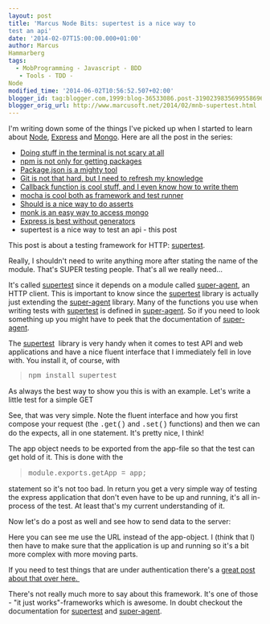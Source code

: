 ```yaml
---
layout: post
title: 'Marcus Node Bits: supertest is a nice way to
test an api'
date: '2014-02-07T15:00:00.000+01:00'
author: Marcus
Hammarberg
tags:
  - MobProgramming - Javascript - BDD
   - Tools - TDD -
Node
modified_time: '2014-06-02T10:56:52.507+02:00'
blogger_id: tag:blogger.com,1999:blog-36533086.post-3190239835699558696
blogger_orig_url: http://www.marcusoft.net/2014/02/mnb-supertest.html
---
```



<div dir="ltr" style="text-align: left;" trbidi="on">

I'm writing down some of the things I've picked up when I started to
learn
about <a href="http://nodejs.org/" target="_blank">Node</a>, <a href="http://expressjs.com/" target="_blank">Express</a> and <a href="http://www.mongodb.org/" target="_blank">Mongo</a>.
Here are all the post in the series:

-   <a href="http://www.marcusoft.net/2014/02/mnb-terminal.html"
    target="_blank">Doing stuff in the terminal is not scary at all</a>
-   <a href="http://www.marcusoft.net/2014/02/mnb-npm.html"
    target="_blank">npm is not only for getting packages</a>
-   <a href="http://www.marcusoft.net/2014/02/mnb-packagejson.html"
    target="_blank">Package.json is a mighty tool</a>
-   <a href="http://www.marcusoft.net/2014/02/mnb-git.html"
    target="_blank">Git is not that hard, but I need to refresh my
    knowledge</a>
-   <a href="http://www.marcusoft.net/2014/02/mnb-callbacks.html"
    target="_blank">Callback function is cool stuff, and I even know how to
    write them</a>
-   <span
    style="color: #0000ee; text-decoration: underline;"><a href="http://www.marcusoft.net/2014/02/mnb-mocha.html"
    target="_blank">mocha is cool both as framework and test runner</a></span>
-   <a href="http://www.marcusoft.net/2014/02/mnb-should.html"
    target="_blank">Should is a nice way to do asserts</a>
-   <a href="http://www.marcusoft.net/2014/02/mnb-monk.html"
    target="_blank">monk is an easy way to access mongo</a>
-   <a href="http://www.marcusoft.net/2014/02/mnb-express.html"
    target="_blank">Express is best without generators</a>
-   supertest is a nice way to test an api - this post

This post is about a testing framework for HTTP:
<a href="https://github.com/visionmedia/supertest"
target="_blank">supertest</a>.

<div>


Really, I shouldn't need to write anything more after stating the name
of the module. That's SUPER testing people. That's all we really
need...

It's called <a href="https://github.com/visionmedia/supertest"
target="_blank">supertest</a> since it depends on a module
called <a href="https://github.com/visionmedia/superagent"
target="_blank">super-agent</a>, an HTTP client. This is important to
know since the <a href="https://github.com/visionmedia/supertest"
target="_blank">supertest</a> library is actually just extending
the <a href="https://github.com/visionmedia/superagent"
target="_blank">super-agent</a> library. Many of the functions you use
when writing tests
with <a href="https://github.com/visionmedia/supertest"
target="_blank">supertest</a> is defined
in <a href="https://github.com/visionmedia/superagent"
target="_blank">super-agent</a>. So if you need to look something up
you might have to peek that the documentation
of <a href="https://github.com/visionmedia/superagent"
target="_blank">super-agent</a>.

The <a href="https://github.com/visionmedia/supertest"
target="_blank">supertest</a>  library is very handy when it comes to
test API and web applications and have a nice fluent interface that I
immediately fell in love with. You install it, of course, with

> <span style="font-family: Courier New, Courier, monospace;">npm
> install supertest</span>

As always the best way to show you this is with an example. Let's write
a little test for a simple GET

See, that was very simple. Note the fluent interface and how you first
compose your request (the <span
style="font-family: Courier New, Courier, monospace;">.get()</span> and
<span
style="font-family: Courier New, Courier, monospace;">.set()</span>
functions) and then we can do the expects, all in one statement. It's
pretty nice, I think!

The app object needs to be exported from the app-file so that the test
can get hold of it. This is done with the

> <span
> style="font-family: Courier New, Courier, monospace;">module.exports.getApp
> = app;</span> 

statement so it's not too bad. In return you get a very simple way of
testing the express application that don't even have to be up and
running, it's all in-process of the test. At least that's my current
understanding of it.

Now let's do a post as well and see how to send data to the server:

</div>

Here you can see me use the URL instead of the app-object. I (think that
I) then have to make sure that the application is up and running so it's
a bit more complex with more moving parts.

If you need to test things that are under authentication there's a
<a href="http://jaketrent.com/post/authenticated-supertest-tests/"
target="_blank">great post about that over here. </a>

There's not really much more to say about this framework. It's one of
those - "it just works"-frameworks which is awesome. In doubt checkout
the documentation for <a href="https://github.com/visionmedia/supertest"
target="_blank">supertest</a> and <a href="https://github.com/visionmedia/superagent"
target="_blank">super-agent</a>. 

</div>

